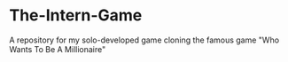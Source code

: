 # The-Intern-Game
A repository for my solo-developed game cloning the famous game "Who Wants To Be A Millionaire"
